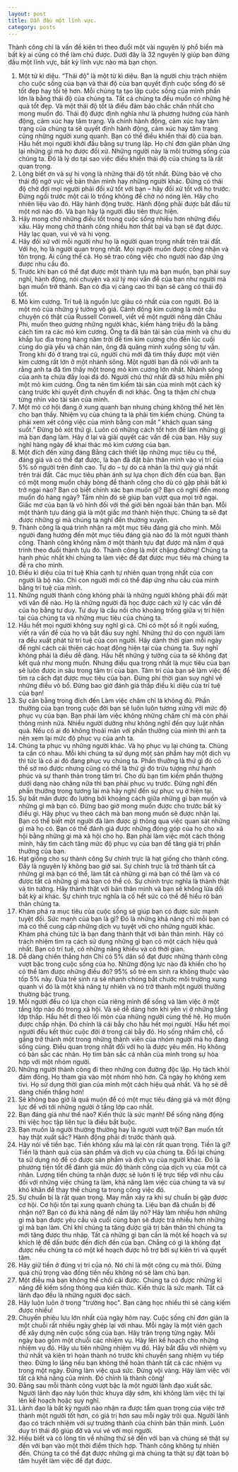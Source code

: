 ```yaml
---
layout: post
title: Dẫn đầu một lĩnh vực.
category: posts
---
```


Thành công chỉ là vấn đề kiên trì theo đuổi một vài nguyên lý phổ biến mà bất kỳ ai cũng có thể làm chủ được. Dưới đây là 32 nguyên lý giúp bạn đứng đầu một lĩnh vực, bất kỳ lĩnh vực nào mà bạn chọn.

1. Một từ kì diệu.
“Thái độ” là một từ kì diệu. Bạn là người chịu trách nhiệm cho cuộc sống của bạn và thái độ của bạn quyết định cuộc sống đó sẽ tốt đẹp hay tồi tệ hơn. Mỗi chúng ta tạo lập cuộc sống của mình phần lớn là bằng thái độ của chúng ta. Tất cả chúng ta đều muốn có những hệ quả tốt đẹp. Và một thái độ tốt là điều đảm bảo chắc chắn nhất cho mong muốn đó. Thái độ được định nghĩa như là phương hướng của hành động, cảm xúc hay tâm trạng. Và chính hành động, cảm xúc hay tâm trạng của chúng ta sẽ quyết định hành động, cảm xúc hay tâm trạng cũng những người xung quanh. Bạn có thể điều khiển thái độ của bạn. Hầu hết mọi người khởi đầu bằng sự trung lập. Họ chỉ đơn giản phản ứng lại những gì mà họ được đối xử. Những người này là môi trường sống của chúng ta. Đó là lý do tại sao việc điều khiển thái độ của chúng ta là rất quan trọng.
2. Lòng biết ơn và sự hi vọng là những thái độ tốt nhất. Đừng bảo vệ cho thái độ ngờ vực về bản thân mình hay những người khác. Đừng có thái độ chờ đợi mọi người phải đối xử tốt với bạn – hãy đối xử tốt với họ trước. Đừng ngồi trước một cái lò trống không để chờ nó nóng lên. Hãy cho nhiên liệu vào đó. Hãy hành động trước. Hành động phải được bắt đầu từ một nơi nào đó. Và bạn hãy là người đầu tiên thực hiện.
3. Hãy mong chờ những điều tốt trong cuộc sống nhiều hơn những điều xấu. Hãy mong chờ thành công nhiều hơn thất bại và bạn sẽ đạt được. Hãy lạc quan, vui vẻ và hi vọng.
4. Hãy đối xử với mỗi người như họ là người quan trọng nhất trên trái đất. Với họ, họ là người quan trọng nhất. Mọi người muốn được công nhận và tôn trọng. Ai cũng thế cả. Họ sẽ trao công việc cho người nào đáp ứng được nhu cầu đó.
5. Trước khi bạn có thể đạt được một thành tựu mà bạn muốn, bạn phải suy nghĩ, hành động, nói chuyện và xử lý mọi vấn đề của bạn như người mà bạn muốn trở thành. Bạn có địa vị càng cao thì bạn sẽ càng có thái độ tốt.
6. Mỏ kim cương. 
Trí tuệ là nguồn lực giàu có nhất của con người. Đó là một mỏ của những ý tưởng vô giá.
Cánh đồng kim cương là một câu chuyện có thật của Russell Conwell, viết về một người nông dân Châu Phi, muốn theo gương những người khác, kiếm hàng triệu đô la bằng cách tìm ra các mỏ kim cương. Ông ta đã bán tài sản của mình và chu du khắp lục địa trong hàng năm trời để tìm kim cương cho đến lúc cuối cùng do già yếu và chán nản, ông đã quăng mình xuống sông tự vẫn. Trong khi đó ở trang trại cũ, người chủ mới đã tìm thấy được một viên kim cương rất lớn ở một nhánh sông. Một người bạn đã nói với anh ta rằng anh ta đã tìm thấy một trong mỏ kim cương lớn nhất. Nhánh sông của anh ta chứa đầy loại đá đó. Người chủ thứ nhất đã sở hữu miễn phí một mỏ kim cương. Ông ta nên tìm kiếm tài sản của mình một cách kỹ càng trước khi quyết định chuyển đi nơi khác. Ông ta thậm chí chưa từng nhìn vào tài sản của mình.
7. Một mỏ cơ hội đang ở xung quanh bạn nhưng chúng không thể hét lên cho bạn thấy. Nhiệm vụ của chúng ta là phải tìm kiếm chúng. Chúng ta phải xem xét công việc của mình bằng con mắt ” khách quan sáng suốt.” Đừng bỏ xót thứ gì. Luôn có những cách tốt hơn để làm những gì mà bạn đang làm. Hãy ở lại và giải quyết các vấn đề của bạn. Hãy suy nghĩ hàng ngày để khai thác mỏ kim cương của bạn.
8. Một đích đến xứng đáng
Bằng cách thiết lập những mục tiêu cụ thể, đáng giá và có thể đạt được, là bạn đã đặt bản thân mình vào vị trí của 5% số người trên đỉnh cao. Tự do – tự do cá nhân là thứ quý giá nhất trên trái đất. Các mục tiêu phản ánh sự lựa chọn đích đến của bạn. Bạn có một mong muốn cháy bỏng để thành công cho dù có gặp phải bất kì trở ngại nào? Bạn có biết chính xác bạn muốn gì? Bạn có nghĩ đến mong muốn đó hàng ngày? Tầm nhìn đó sẽ giúp bạn vượt qua mọi trở ngại. Giấc mơ của bạn là vô hình đối với thế giới bên ngoài bản thân bạn. Mỗi một thành tựu đáng giá là một giấc mơ thành hiện thực. Chúng ta sẽ đạt được những gì mà chúng ta nghĩ đến thường xuyên.
9. Thành công là quá trình nhận ra một mục tiêu đáng giá cho mình. Mỗi người đang hướng đến một mục tiêu đáng giá nào đó là một người thành công. Thành công không nằm ở một thành tựu đạt được mà nằm ở quá trình theo đuổi thành tựu đó. Thành công là một chặng đường! Chúng ta hạnh phúc nhất khi chúng ta làm việc để đạt được mục tiêu mà chúng ta đề ra cho mình.
10. Điều kì diệu của trí tuệ
Khía cạnh tự nhiên quan trọng nhất của con người là bộ não. Chỉ con người mới có thể đáp ứng nhu cầu của mình bằng trí tuệ của mình.
11. Những người thành công không phải là những người không phải đối mặt với vấn đề nào. Họ là những người đã học được cách xử lý các vấn đề của họ bằng tư duy. Tư duy là cầu nối cho khoảng trống giữa vị trí hiện tại của chúng ta và những mục tiêu của chúng ta.
12. Hầu hết mọi người không suy nghĩ gì cả. Chỉ có một số ít ngồi xuống, viết ra vấn đề của họ và bắt đầu suy nghĩ. Những thứ do con người làm ra đều xuất phát từ trí tuệ của con người. Hãy dành thời gian mỗi ngày để nghĩ cách cải thiện các hoạt động hiện tại của chúng ta. Suy nghĩ không phải là điều dễ dàng. Hầu hết những ý tưởng của ta sẽ không đạt kết quả như mong muốn. Nhưng điều qua trọng nhất là mục tiêu của bạn sẽ luôn được in sâu trong tâm trí của bạn. Tâm trí của bạn sẽ làm việc để tìm ra cách đạt được mục tiêu của bạn. Đừng phí thời gian suy nghĩ về những điều vô bổ. Đừng bao giờ đánh giá thấp điều kì diệu của trí tuệ của bạn!
13. Sự cân bằng trong đích đến
Làm việc chăm chỉ là không đủ. Phần thưởng của bạn trong cuộc đời bạn sẽ luôn luôn tương xứng với mức độ phục vụ của bạn. Bạn phải làm việc không những chăm chỉ mà còn phải thông minh nữa. Nhiều người dường như không nghĩ đến quy luật nhân quả. Nếu có ai đó không thoải mãn với phần thưởng của mình thì anh ta nên xem lại mức độ phục vụ của anh ta.
14. Chúng ta phục vụ những người khác. Và họ phục vụ lại chúng ta. Chúng ta cần có nhau. Mỗi khi chúng ta sử dụng một sản phẩm hay một dịch vụ thì tức là có ai đó đang phục vụ chúng ta. Phần thưởng là thứ gì đó có thể sờ mó được nhưng cũng có thể là thứ gì đó trừu tượng như hạnh phúc và sự thanh thản trong tâm trí. Cho dù bạn tìm kiếm phần thưởng dưới dạng nào chăng nữa thì bạn phải phục vụ trước. Đừng nghĩ đến phần thưởng trong tương lai mà hãy nghĩ đến sự phục vụ ở hiện tại.
15. Sự bất mãn được đo lường bởi khoảng cách giữa những gì bạn muốn và những gì mà bạn có. Đừng bao giờ mong muốn được cho trước bất kỳ điều gì. Hãy phục vụ theo cách mà bạn mong muốn sẽ được nhận lại. Bạn có thể biết một người đã làm được gì thông qua việc quan sát những gì mà họ có. Bạn có thể đánh giá được những đóng góp của họ cho xã hội bằng những gì mà xã hội cho họ. Bạn phải làm việc một cách thông minh, hãy tìm cách tăng mức độ phục vụ của bạn để tăng giá trị phần thưởng của bạn.
16. Hạt giống cho sự thành công
Sự chính trực là hạt giống cho thành công. Đây là nguyên lý không bao giờ sai. Sự chính trực là trở thành tất cả những gì mà bạn có thể, làm tất cả những gì mà bạn có thể làm và có được tất cả những gì mà bạn có thể có. Sự chính trực nghĩa là thành thật và tin tưởng. Hãy thành thật với bản thân mình và bạn sẽ không lừa dối bất kỳ ai khác. Sự chính trực nghĩa là cố hết sức có thể để hiểu rõ bản thân chúng ta.
17. Khám phá ra mục tiêu của cuộc sống sẽ giúp bạn có được sức mạnh tuyệt đối. Sức mạnh của bạn là gì? Đó là những khả năng chỉ mỗi bạn có mà có thể cung cấp những dịch vụ tuyệt vời cho những người khác. Khám phá chúng tức là bạn đang thành thật với bản thân mình. Hãy có trách nhiệm tìm ra cách sử dụng những gì bạn có một cách hiệu quả nhất. Bạn có trí tuệ, có những năng khiếu và có thời gian.
18. Dễ dàng chiến thắng hơn
Chỉ có 5% dân số đạt được những thành công vượt bậc trong cuộc sống của họ. Những động lực nào đã khiến cho họ có thể làm được những điều đó? 95% số trẻ em sinh ra không thuộc vào tốp 5% này. Đứa trẻ sinh ra sẽ nhanh chóng bắt chước môi trường xung quanh vì đó là một khả năng tự nhiên và nó trở thành một người thường thường bậc trung.
19. Mỗi người đều có lựa chọn của riêng mình để sống và làm việc ở một tầng lớp nào đó trong xã hội. Và sẽ dễ dàng hơn khi yên vị ở những tầng lớp thấp. Hầu hết đi theo lối mòn của những người cùng thế hệ. Họ muốn được chấp nhận. Đó chính là cái bẫy cho hầu hết mọi người. Hầu hết mọi người đều kết thúc cuộc đời ở trong cái bẫy đó. Họ sống nhầm chỗ, cố gắng trở thành một trong những thành viên của nhóm người mà họ đang sống cùng. Điều quan trọng nhất đối với họ là được yêu mến. Họ không có bản sắc các nhân. Họ tìm bản sắc cá nhân của mình trong sự hòa hợp với một nhóm người.
20. Những người thành công đi theo những con đường độc lập. Họ tách khỏi đám đông. Họ tham gia vào một nhóm nhỏ hơn. Cả ngày họ không xem tivi. Họ sử dụng thời gian của mình một cách hiệu quả nhất. Và họ sẽ dễ dàng chiến thắng hơn!
21. Sẽ không bao giờ là quá muộn để có một mục tiêu đáng giá và một động lực để với tới những người ở tầng lớp cao nhất.
22. Bạn đáng giá như thế nào?
Kiến thức là sức mạnh! Để sống năng động thì việc học tập liên tục là điều bắt buộc.
23. Bạn muốn là người thường thường hay là người vượt trội? Bạn muốn tốt hay thật xuất sắc? Hành động phải đi trước thành quả.
24. Hãy nói về tiền bạc.
Tiền không xấu mà lại còn rất quan trọng. Tiền là gi? Tiền là thành quả của sản phẩm và dịch vụ của chúng ta. Đổi lại chúng ta sử dụng nó để có được sản phẩm và dịch vụ của người khác. Đó là phương tiện tốt để đánh giá mức độ thành công của dịch vụ của một cá nhân. Lượng tiền chúng ta nhận được sẽ luôn tỉ lệ trực tiếp với nhu cầu đối với những việc chúng ta làm, khả năng làm việc của chúng ta và sự khó khăn để thay thế chúng ta trong công việc đó.
25. Sự chuẩn bị là rất quan trọng. May mắn xảy ra khi sự chuẩn bị gặp được cơ hội. Cơ hội tồn tại xung quanh chúng ta. Liệu bạn đã chuẩn bị để nhận nó? Bạn có đủ khả năng để nắm lấy nó? Hãy làm nhiều hơn những gì mà bạn được yêu cầu và cuối cùng bạn sẽ được trả nhiều hơn những gì mà bạn làm. Chỉ khi chúng ta tăng được giá trị bản thân thì chúng ta mới tăng được thu nhập. Tất cả những gì bạn cần là một kế hoạch và sự khích lệ để dấn bước đến đích đến của bạn. Chẳng có gì là không đạt được nếu chúng ta có một kế hoạch được hỗ trợ bởi sự kiên trì và quyết tâm.
26. Hãy giữ tiền ở đúng vị trí của nó. Nó chỉ là một công cụ mà thôi. Đừng quá chú trọng vào đồng tiền nếu không nó sẽ làm chủ bạn.
27. Một điều mà bạn không thể chối cãi được.
Chúng ta có được những kĩ năng để kiếm sống thông qua kiến thức. Kiến thức là sức mạnh. Tất cả lãnh đạo đều là những người đọc sách.
28. Hãy luôn luôn ở trong "trường học". Bạn càng học nhiều thì sẽ càng kiếm được nhiều!
29. Chuyến phiêu lưu lớn nhất của ngày hôm nay.
Cuộc sống chỉ đơn giản là một chuỗi rất nhiều ngày ghép lại với nhau. Mỗi ngày là một viên gạch để xây dựng nên cuộc sống của bạn. Hãy trân trọng từng ngày. Mỗi ngày bao gồm một chuỗi các nhiệm vụ. Hãy lên kế hoạch cho những nhiệm vụ đó. Hãy ưu tiên những nhiệm vụ đó. Hãy bắt đầu với nhiệm vụ thứ nhất và kiên trì hoàn thành nó trước khi chuyển sang nhiệm vụ tiếp theo. Đừng lo lắng nếu bạn không thể hoàn thành tất cả các nhiệm vụ trong một ngày. Đừng làm việc quá sức. Đừng vội vàng. Hãy làm việc với tất cả khả năng của mình. Đó chính là thành công!
30. Đằng sau mỗi thành công vượt bậc là một người lãnh đạo xuất sắc. Người lãnh đạo này luôn thức khuya dậy sớm, khi không làm việc thì lại lên kế hoạch hoặc suy nghĩ.
31. Lãnh đạo là bất kỳ người nào nhận ra được tầm quan trọng của việc trở thành một người tốt hơn, có giá trị hơn sau mỗi ngày trôi qua. Người lãnh đạo có trách nhiệm với sự trưởng thành của chính bản thân mình. Luôn duy trì thái độ giúp đỡ và vui vẻ với mọi người.
32. Hiểu biết và có lòng tin về những thứ sẽ đến với bạn và chúng sẽ thật sự đến với bạn vào một thời điểm thích hợp. Thành công không tự nhiên đến. Chúng ta có thể đạt được những gì mà chúng ta thật sự đặt toàn bộ tâm huyết làm việc để đạt được.
